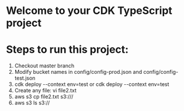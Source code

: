 # Welcome to your CDK TypeScript project

# Steps to run this project:
1. Checkout master branch
2. Modify bucket names in config/config-prod.json and config/config-test.json
3. cdk deploy --context env=test or cdk deploy --context env=test
4. Create any file: vi file2.txt 
5. aws s3 cp file2.txt s3://<your-source-bucket-name-given-in-step2>/
6. aws s3 ls s3://<your-dest-bucket-name-given-in-step2> 


